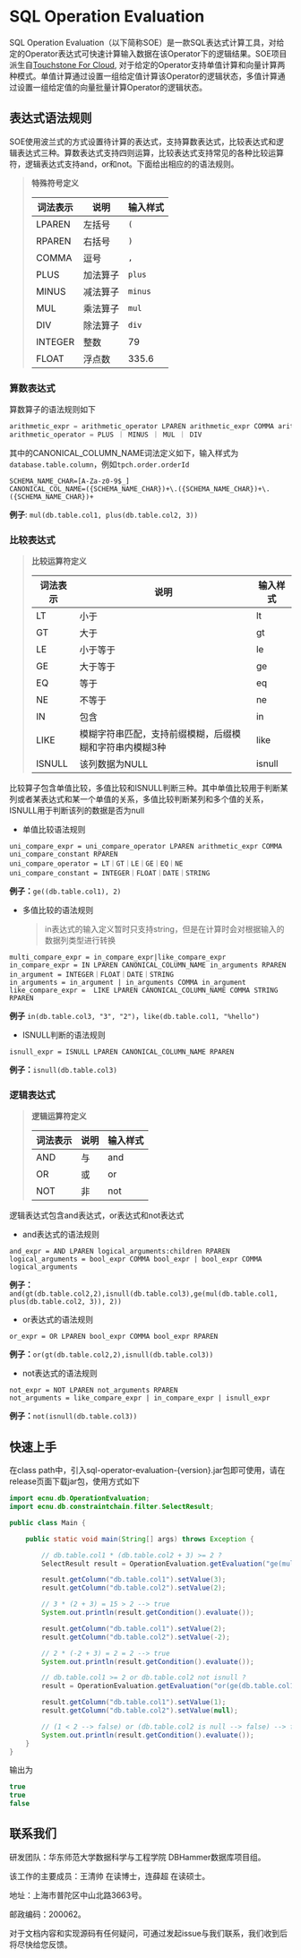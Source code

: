 # SQL Operation Evaluation

SQL Operation Evaluation（以下简称SOE）是一款SQL表达式计算工具，对给定的Operator表达式可快速计算输入数据在该Operator下的逻辑结果。SOE项目派生自[Touchstone For Cloud](https://github.com/DBHammer/TouchstoneToolChain), 对于给定的Operator支持单值计算和向量计算两种模式。单值计算通过设置一组给定值计算该Operator的逻辑状态，多值计算通过设置一组给定值的向量批量计算Operator的逻辑状态。

## 表达式语法规则
SOE使用波兰式的方式设置待计算的表达式，支持算数表达式，比较表达式和逻辑表达式三种。算数表达式支持四则运算，比较表达式支持常见的各种比较运算符，逻辑表达式支持and，or和not。下面给出相应的的语法规则。

>**特殊符号定义**
>
>| 词法表示 | 说明     | 输入样式 |
>| -------- | -------- | -------- |
>| LPAREN   | 左括号   | `(`      |
>| RPAREN   | 右括号   | `)`      |
>| COMMA    | 逗号     | `,`      |
>| PLUS     | 加法算子 | `plus`   |
>| MINUS    | 减法算子 | `minus`  |
>| MUL      | 乘法算子 | `mul`    |
>| DIV      | 除法算子 | `div`    |
>| INTEGER  | 整数     | 79       |
>| FLOAT    | 浮点数   | 335.6    |

### 算数表达式

算数算子的语法规则如下

```python
arithmetic_expr = arithmetic_operator LPAREN arithmetic_expr COMMA arithmetic_expr RPAREN | CANONICAL_COLUMN_NAME | INTEGER ｜ FLOAT
arithmetic_operator = PLUS ｜ MINUS ｜ MUL ｜ DIV
```

其中的CANONICAL_COLUMN_NAME词法定义如下，输入样式为`database.table.column`，例如`tpch.order.orderId`

```
SCHEMA_NAME_CHAR=[A-Za-z0-9$_]
CANONICAL_COL_NAME=({SCHEMA_NAME_CHAR})+\.({SCHEMA_NAME_CHAR})+\.({SCHEMA_NAME_CHAR})+
```

**例子**: `mul(db.table.col1, plus(db.table.col2, 3))`

### 比较表达式

> **比较运算符定义**
>
> | 词法表示 | 说明                                                    | 输入样式 |
> | -------- | ------------------------------------------------------- | -------- |
> | LT       | 小于                                                    | lt       |
> | GT       | 大于                                                    | gt       |
> | LE       | 小于等于                                                | le       |
> | GE       | 大于等于                                                | ge       |
> | EQ       | 等于                                                    | eq       |
> | NE       | 不等于                                                  | ne       |
> | IN       | 包含                                                    | in       |
> | LIKE     | 模糊字符串匹配，支持前缀模糊，后缀模糊和字符串内模糊3种 | like     |
> | ISNULL   | 该列数据为NULL                                          | isnull   |

比较算子包含单值比较，多值比较和ISNULL判断三种。其中单值比较用于判断某列或者某表达式和某一个单值的关系，多值比较判断某列和多个值的关系，ISNULL用于判断该列的数据是否为null

+ 单值比较语法规则

```
uni_compare_expr = uni_compare_operator LPAREN arithmetic_expr COMMA uni_compare_constant RPAREN
uni_compare_operator = LT｜GT｜LE｜GE｜EQ｜NE
uni_compare_constant = INTEGER｜FLOAT｜DATE｜STRING
```

**例子：**`ge((db.table.col1), 2)`

+ 多值比较的语法规则

  > in表达式的输入定义暂时只支持string，但是在计算时会对根据输入的数据列类型进行转换

```
multi_compare_expr = in_compare_expr|like_compare_expr
in_compare_expr = IN LPAREN CANONICAL_COLUMN_NAME in_arguments RPAREN
in_argument = INTEGER｜FLOAT｜DATE｜STRING
in_arguments = in_argument | in_arguments COMMA in_argument
like_compare_expr =  LIKE LPAREN CANONICAL_COLUMN_NAME COMMA STRING RPAREN
```

**例子** `in(db.table.col3, "3", "2")`，`like(db.table.col1, "%hello")`

+ ISNULL判断的语法规则

```
isnull_expr = ISNULL LPAREN CANONICAL_COLUMN_NAME RPAREN    
```

**例子：**`isnull(db.table.col3)`

### 逻辑表达式

> **逻辑运算符定义**
>
> | 词法表示 | 说明 | 输入样式 |
> | -------- | ---- | -------- |
> | AND      | 与   | and      |
> | OR       | 或   | or       |
> | NOT      | 非   | not      |

逻辑表达式包含and表达式，or表达式和not表达式

+ and表达式的语法规则

```
and_expr = AND LPAREN logical_arguments:children RPAREN 
logical_arguments = bool_expr COMMA bool_expr | bool_expr COMMA logical_arguments
```

**例子：**`and(gt(db.table.col2,2),isnull(db.table.col3),ge(mul(db.table.col1, plus(db.table.col2, 3)), 2))`

+ or表达式的语法规则

```
or_expr = OR LPAREN bool_expr COMMA bool_expr RPAREN
```

**例子：**`or(gt(db.table.col2,2),isnull(db.table.col3))`

+ not表达式的语法规则

```
not_expr = NOT LPAREN not_arguments RPAREN
not_arguments = like_compare_expr | in_compare_expr | isnull_expr
```

**例子：**`not(isnull(db.table.col3))`

## 快速上手

在class path中，引入sql-operator-evaluation-{version}.jar包即可使用，请在release页面下载jar包，使用方式如下

```java
import ecnu.db.OperationEvaluation;
import ecnu.db.constraintchain.filter.SelectResult;

public class Main {

    public static void main(String[] args) throws Exception {

        // db.table.col1 * (db.table.col2 + 3) >= 2 ?
        SelectResult result = OperationEvaluation.getEvaluation("ge(mul(db.table.col1, plus(db.table.col2, 3)), 2)");

        result.getColumn("db.table.col1").setValue(3);
        result.getColumn("db.table.col2").setValue(2);

        // 3 * (2 + 3) = 15 > 2 --> true
        System.out.println(result.getCondition().evaluate());

        result.getColumn("db.table.col1").setValue(2);
        result.getColumn("db.table.col2").setValue(-2);

        // 2 * (-2 + 3) = 2 = 2 --> true
        System.out.println(result.getCondition().evaluate());

        // db.table.col1 >= 2 or db.table.col2 not isnull ?
        result = OperationEvaluation.getEvaluation("or(ge(db.table.col1, 2), not(isnull(db.table.col2)))");

        result.getColumn("db.table.col1").setValue(1);
        result.getColumn("db.table.col2").setValue(null);

        // (1 < 2 --> false) or (db.table.col2 is null --> false) --> false
        System.out.println(result.getCondition().evaluate());
    }
}
```

输出为

```java
true
true
false
```

## 联系我们

研发团队：华东师范大学数据科学与工程学院 DBHammer数据库项目组。

该工作的主要成员：王清帅 在读博士，连薛超 在读硕士。

地址：上海市普陀区中山北路3663号。

邮政编码：200062。

对于文档内容和实现源码有任何疑问，可通过发起issue与我们联系，我们收到后将尽快给您反馈。

